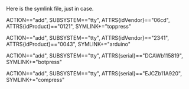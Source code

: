 Here is the symlink file, just in case.

ACTION=="add", SUBSYSTEM=="tty", ATTRS{idVendor}=="06cd", ATTRS{idProduct}=="0121", SYMLINK+="toppress"

ACTION=="add", SUBSYSTEM=="tty", ATTRS{idVendor}=="2341", ATTRS{idProduct}=="0043", SYMLINK+="arduino"

ACTION=="add", SUBSYSTEM=="tty", ATTRS{serial}=="DCAWb115819", SYMLINK+="botpress"

ACTION=="add", SUBSYSTEM=="tty", ATTRS{serial}=="EJCZb11A920", SYMLINK+="compress"
